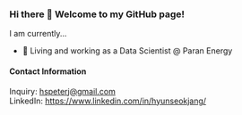 ### Hi there 👋 Welcome to my GitHub page!

<!-- **jjangsta/jjangsta** is a ✨ _special_ ✨ repository because its `README.md` (this file) appears on your GitHub profile. -->

I am currently...
- 🏢 Living and working as a Data Scientist @ Paran Energy

#### Contact Information

Inquiry: hspeterj@gmail.com<br/>
LinkedIn: https://www.linkedin.com/in/hyunseokjang/
